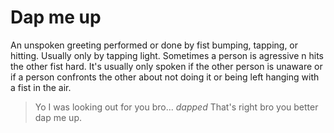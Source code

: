 # Dap me up
An unspoken greeting performed or done by fist bumping, tapping, or hitting. Usually only by tapping light. Sometimes a person is agressive n hits the other fist hard. It's usually only spoken if the other person is unaware or if a person confronts the other about not doing it or being left hanging with a fist in the air.
> Yo I was looking out for you bro...
> *dapped* 
> That's right bro you better dap me up.
